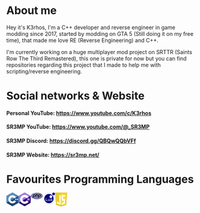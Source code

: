 # About me

Hey it's K3rhos, I'm a C++ developer and reverse engineer in game modding since 2017, started by modding on GTA 5 (Still doing it on my free time), that made me love RE (Reverse Engineering) and C++.

I'm currently working on a huge multiplayer mod project on SRTTR (Saints Row The Third Remastered), this one is private for now but you can find repositories regarding this project that I made to help me with scripting/reverse engineering.

# Social networks & Website

#### Personal YouTube: https://www.youtube.com/c/K3rhos

#### SR3MP YouTube: https://www.youtube.com/@_SR3MP
#### SR3MP Discord: https://discord.gg/QBQwQQbVFf
#### SR3MP Website: https://sr3mp.net/

# Favourites Programming Languages

<img align="left" src="https://raw.githubusercontent.com/K3rhos/K3rhos/main/icons/cpp.svg" alt="C++" width="32px"/>
<img align="left" src="https://raw.githubusercontent.com/K3rhos/K3rhos/main/icons/csharp.svg" alt="C#" width="32px"/>
<img align="left" src="https://raw.githubusercontent.com/K3rhos/K3rhos/main/icons/php.svg" alt="PHP" width="32px"/>
<img align="left" src="https://raw.githubusercontent.com/K3rhos/K3rhos/main/icons/lua.svg" alt="LUA" width="32px"/>
<img align="left" src="https://raw.githubusercontent.com/K3rhos/K3rhos/main/icons/js.svg" alt="JS" width="32px"/>
